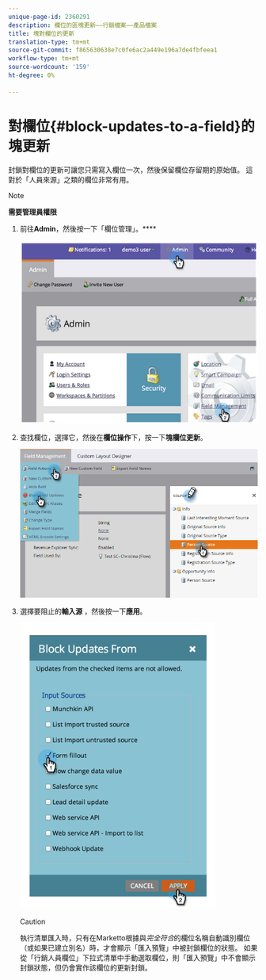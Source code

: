 ```yaml
---
unique-page-id: 2360291
description: 欄位的區塊更新——行銷檔案——產品檔案
title: 塊對欄位的更新
translation-type: tm+mt
source-git-commit: f865630638e7c0fe6ac2a449e196a7de4fbfeea1
workflow-type: tm+mt
source-wordcount: '159'
ht-degree: 0%

---
```



# 對欄位{#block-updates-to-a-field}的塊更新

封鎖對欄位的更新可讓您只需寫入欄位一次，然後保留欄位存留期的原始值。 這對於「人員來源」之類的欄位非常有用。

>[!NOTE]
>
>**需要管理員權限**

1. 前往&#x200B;**Admin**，然後按一下「欄位管理」。****

   ![](assets/image2014-9-24-13-3a54-3a40.png)

1. 查找欄位，選擇它，然後在&#x200B;**欄位操作**&#x200B;下，按一下&#x200B;**塊欄位更新**。

   ![](assets/two-1.png)

1. 選擇要阻止的&#x200B;**輸入源** ，然後按一下&#x200B;**應用**。

   ![](assets/image2014-9-24-13-3a55-3a16.png)

   >[!CAUTION]
   >
   >執行清單匯入時，只有在Marketto根據與&#x200B;_完全符合_&#x200B;的欄位名稱自動識別欄位（或如果已建立別名）時，才會顯示「匯入預覽」中被封鎖欄位的狀態。 如果從「行銷人員欄位」下拉式清單中手動選取欄位，則「匯入預覽」中不會顯示封鎖狀態，但仍會實作該欄位的更新封鎖。
